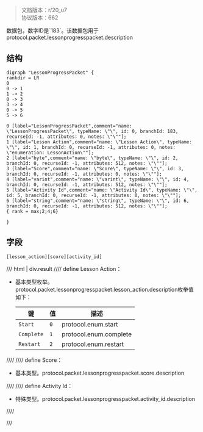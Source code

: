 # <!-- md:samp LessonProgressPacket -->

> 文档版本：r/20_u7<br/>协议版本：662

<!-- md:samp LessonProgressPacket -->数据包，数字ID是`183`。该数据包用于protocol.packet.lessonprogresspacket.description

## 结构

```viz
digraph "LessonProgressPacket" {
rankdir = LR
0
0 -> 1
1 -> 2
0 -> 3
3 -> 4
0 -> 5
5 -> 6

0 [label="LessonProgressPacket",comment="name: \"LessonProgressPacket\", typeName: \"\", id: 0, branchId: 183, recurseId: -1, attributes: 0, notes: \"\""];
1 [label="Lesson Action",comment="name: \"Lesson Action\", typeName: \"\", id: 1, branchId: 0, recurseId: -1, attributes: 0, notes: \"enumeration: LessonAction\""];
2 [label="byte",comment="name: \"byte\", typeName: \"\", id: 2, branchId: 0, recurseId: -1, attributes: 512, notes: \"\""];
3 [label="Score",comment="name: \"Score\", typeName: \"\", id: 3, branchId: 0, recurseId: -1, attributes: 0, notes: \"\""];
4 [label="varint",comment="name: \"varint\", typeName: \"\", id: 4, branchId: 0, recurseId: -1, attributes: 512, notes: \"\""];
5 [label="Activity Id",comment="name: \"Activity Id\", typeName: \"\", id: 5, branchId: 0, recurseId: -1, attributes: 0, notes: \"\""];
6 [label="string",comment="name: \"string\", typeName: \"\", id: 6, branchId: 0, recurseId: -1, attributes: 512, notes: \"\""];
{ rank = max;2;4;6}

}

```

## 字段

```title='LessonProgressPacket'
[lesson_action][score][activity_id]
```

/// html | div.result
//// define
Lesson Action：<!-- md:samp byte -->

- 基本类型枚举。protocol.packet.lessonprogresspacket.lesson_action.description枚举值如下：

  |键|值|描述|
  |---|---|---|
  |`Start`|`0`|protocol.enum.start|
  |`Complete`|`1`|protocol.enum.complete|
  |`Restart`|`2`|protocol.enum.restart|



////
//// define
Score：<!-- md:samp varint -->

- 基本类型。protocol.packet.lessonprogresspacket.score.description


////
//// define
Activity Id：[<!-- md:samp string -->](../types/string.md)

- 特殊类型。protocol.packet.lessonprogresspacket.activity_id.description


////

///

